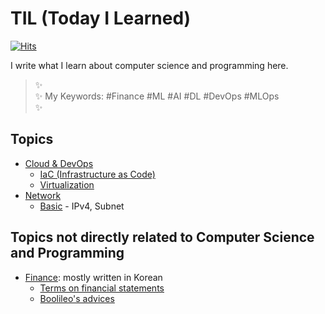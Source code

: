 # TIL (Today I Learned)

[![Hits](https://hits.seeyoufarm.com/api/count/incr/badge.svg?url=https%3A%2F%2Fgithub.com%2Fjeongmincha%2Ftil)](https://hits.seeyoufarm.com)

I write what I learn about computer science and programming here.

> ✨  
> ✨ My Keywords: \#Finance \#ML \#AI \#DL \#DevOps \#MLOps  
> ✨   

## Topics
* [Cloud & DevOps](./devops/)
  * [IaC (Infrastructure as Code)](./devops/IaC.md)
  * [Virtualization](./devops/virtualization.md)
* [Network](./network/)
  * [Basic](./network/basic.md) - IPv4, Subnet

## Topics not directly related to Computer Science and Programming
* [Finance](./not-dev/finance/): mostly written in Korean
  * [Terms on financial statements](./not-dev/finance/terms-financial-statements.md)
  * [Boolileo's advices](./not-dev/finance/boolileo-advice.md)